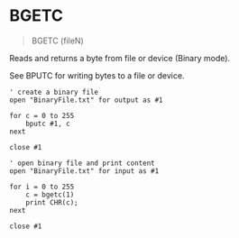 # BGETC

> BGETC (fileN)

Reads and returns a byte from file or device (Binary mode).

See BPUTC for writing bytes to a file or device.

```
' create a binary file
open "BinaryFile.txt" for output as #1

for c = 0 to 255
    bputc #1, c
next

close #1

' open binary file and print content
open "BinaryFile.txt" for input as #1

for i = 0 to 255
    c = bgetc(1)
    print CHR(c);
next

close #1
```
